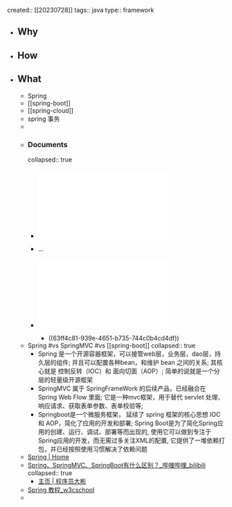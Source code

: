 created:: [[20230728]]
tags:: java
type:: framework

- ## Why
- ## How
- ## What
  - Spring
  - [[spring-boot]]
  - [[spring-cloud]]
  - spring 事务
  -
  - ### Documents
    collapsed:: true
    - ### ![Spring Framework Version 3.2.18](../assets/doc_spring-framework-reference.pdf)
    - ...
    - ### ![Spring Framework Version 6.0.5](../assets/doc_spring-framework.pdf)
      - ((63ff4c81-939e-4651-b735-744c0b4cd4df))
  - Spring #vs SpringMVC #vs [[spring-boot]]
    collapsed:: true
    - Spring 是一个开源容器框架，可以接管web层，业务层，dao层，持久层的组件; 并且可以配置各种bean，和维护 bean 之间的关系; 其核心就是 控制反转（IOC）和 面向切面（AOP）; 简单的说就是一个分层的轻量级开源框架
    - SpringMVC 属于 SpringFrameWork 的后续产品，已经融合在 Spring Web Flow 里面; 它是一种mvc框架，用于替代 servlet 处理、响应请求、获取表单参数、表单校验等;
    - Springboot是一个微服务框架， 延续了 spring 框架的核心思想 IOC 和 AOP，简化了应用的开发和部署; Spring Boot是为了简化Spring应用的创建、运行、调试、部署等而出现的, 使用它可以做到专注于Spring应用的开发，而无需过多关注XML的配置, 它提供了一堆依赖打包，并已经按照使用习惯解决了依赖问题
  - [Spring | Home](http://spring.io)
  - [Spring、SpringMVC、SpringBoot有什么区别？_哔哩哔哩_bilibili](https://www.bilibili.com/video/BV1pg41127N8/)
    collapsed:: true
    - [主页 | 程序员大彬](http://topjavaer.cn/)
  - [Spring 教程_w3cschool](https://www.w3cschool.cn/wkspring/)
  -